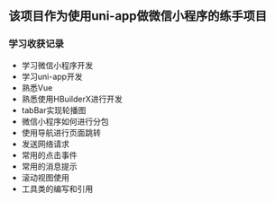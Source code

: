 ## 该项目作为使用uni-app做微信小程序的练手项目

### 学习收获记录
- 学习微信小程序开发
- 学习uni-app开发
- 熟悉Vue
- 熟悉使用HBuilderX进行开发
- tabBar实现轮播图
- 微信小程序如何进行分包
- 使用导航进行页面跳转
- 发送网络请求
- 常用的点击事件
- 常用的消息提示
- 滚动视图使用
- 工具类的编写和引用